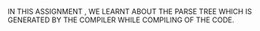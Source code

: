 IN THIS ASSIGNMENT , WE LEARNT ABOUT THE PARSE TREE WHICH IS GENERATED BY THE COMPILER WHILE COMPILING OF THE CODE.
